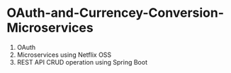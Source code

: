 # OAuth-and-Currencey-Conversion-Microservices
1. OAuth 
2. Microservices using Netflix OSS
3. REST API CRUD operation using Spring Boot
